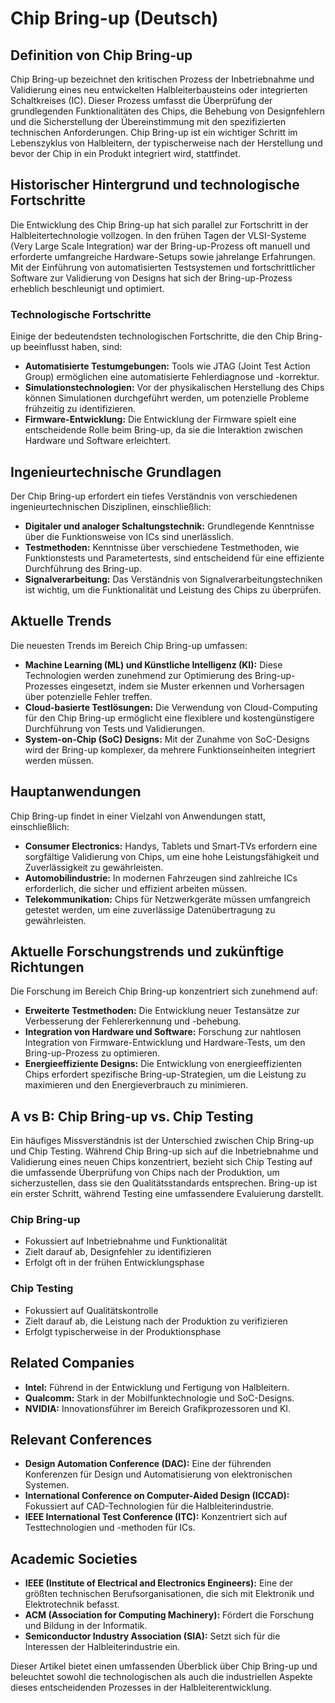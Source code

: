 # Chip Bring-up (Deutsch)

## Definition von Chip Bring-up

Chip Bring-up bezeichnet den kritischen Prozess der Inbetriebnahme und Validierung eines neu entwickelten Halbleiterbausteins oder integrierten Schaltkreises (IC). Dieser Prozess umfasst die Überprüfung der grundlegenden Funktionalitäten des Chips, die Behebung von Designfehlern und die Sicherstellung der Übereinstimmung mit den spezifizierten technischen Anforderungen. Chip Bring-up ist ein wichtiger Schritt im Lebenszyklus von Halbleitern, der typischerweise nach der Herstellung und bevor der Chip in ein Produkt integriert wird, stattfindet.

## Historischer Hintergrund und technologische Fortschritte

Die Entwicklung des Chip Bring-up hat sich parallel zur Fortschritt in der Halbleitertechnologie vollzogen. In den frühen Tagen der VLSI-Systeme (Very Large Scale Integration) war der Bring-up-Prozess oft manuell und erforderte umfangreiche Hardware-Setups sowie jahrelange Erfahrungen. Mit der Einführung von automatisierten Testsystemen und fortschrittlicher Software zur Validierung von Designs hat sich der Bring-up-Prozess erheblich beschleunigt und optimiert.

### Technologische Fortschritte

Einige der bedeutendsten technologischen Fortschritte, die den Chip Bring-up beeinflusst haben, sind:

- **Automatisierte Testumgebungen:** Tools wie JTAG (Joint Test Action Group) ermöglichen eine automatisierte Fehlerdiagnose und -korrektur.
- **Simulationstechnologien:** Vor der physikalischen Herstellung des Chips können Simulationen durchgeführt werden, um potenzielle Probleme frühzeitig zu identifizieren.
- **Firmware-Entwicklung:** Die Entwicklung der Firmware spielt eine entscheidende Rolle beim Bring-up, da sie die Interaktion zwischen Hardware und Software erleichtert.

## Ingenieurtechnische Grundlagen

Der Chip Bring-up erfordert ein tiefes Verständnis von verschiedenen ingenieurtechnischen Disziplinen, einschließlich:

- **Digitaler und analoger Schaltungstechnik:** Grundlegende Kenntnisse über die Funktionsweise von ICs sind unerlässlich.
- **Testmethoden:** Kenntnisse über verschiedene Testmethoden, wie Funktionstests und Parametertests, sind entscheidend für eine effiziente Durchführung des Bring-up.
- **Signalverarbeitung:** Das Verständnis von Signalverarbeitungstechniken ist wichtig, um die Funktionalität und Leistung des Chips zu überprüfen.

## Aktuelle Trends

Die neuesten Trends im Bereich Chip Bring-up umfassen:

- **Machine Learning (ML) und Künstliche Intelligenz (KI):** Diese Technologien werden zunehmend zur Optimierung des Bring-up-Prozesses eingesetzt, indem sie Muster erkennen und Vorhersagen über potenzielle Fehler treffen.
- **Cloud-basierte Testlösungen:** Die Verwendung von Cloud-Computing für den Chip Bring-up ermöglicht eine flexiblere und kostengünstigere Durchführung von Tests und Validierungen.
- **System-on-Chip (SoC) Designs:** Mit der Zunahme von SoC-Designs wird der Bring-up komplexer, da mehrere Funktionseinheiten integriert werden müssen.

## Hauptanwendungen

Chip Bring-up findet in einer Vielzahl von Anwendungen statt, einschließlich:

- **Consumer Electronics:** Handys, Tablets und Smart-TVs erfordern eine sorgfältige Validierung von Chips, um eine hohe Leistungsfähigkeit und Zuverlässigkeit zu gewährleisten.
- **Automobilindustrie:** In modernen Fahrzeugen sind zahlreiche ICs erforderlich, die sicher und effizient arbeiten müssen.
- **Telekommunikation:** Chips für Netzwerkgeräte müssen umfangreich getestet werden, um eine zuverlässige Datenübertragung zu gewährleisten.

## Aktuelle Forschungstrends und zukünftige Richtungen

Die Forschung im Bereich Chip Bring-up konzentriert sich zunehmend auf:

- **Erweiterte Testmethoden:** Die Entwicklung neuer Testansätze zur Verbesserung der Fehlererkennung und -behebung.
- **Integration von Hardware und Software:** Forschung zur nahtlosen Integration von Firmware-Entwicklung und Hardware-Tests, um den Bring-up-Prozess zu optimieren.
- **Energieeffiziente Designs:** Die Entwicklung von energieeffizienten Chips erfordert spezifische Bring-up-Strategien, um die Leistung zu maximieren und den Energieverbrauch zu minimieren.

## A vs B: Chip Bring-up vs. Chip Testing

Ein häufiges Missverständnis ist der Unterschied zwischen Chip Bring-up und Chip Testing. Während Chip Bring-up sich auf die Inbetriebnahme und Validierung eines neuen Chips konzentriert, bezieht sich Chip Testing auf die umfassende Überprüfung von Chips nach der Produktion, um sicherzustellen, dass sie den Qualitätsstandards entsprechen. Bring-up ist ein erster Schritt, während Testing eine umfassendere Evaluierung darstellt.

### Chip Bring-up

- Fokussiert auf Inbetriebnahme und Funktionalität
- Zielt darauf ab, Designfehler zu identifizieren
- Erfolgt oft in der frühen Entwicklungsphase

### Chip Testing

- Fokussiert auf Qualitätskontrolle
- Zielt darauf ab, die Leistung nach der Produktion zu verifizieren
- Erfolgt typischerweise in der Produktionsphase

## Related Companies

- **Intel:** Führend in der Entwicklung und Fertigung von Halbleitern.
- **Qualcomm:** Stark in der Mobilfunktechnologie und SoC-Designs.
- **NVIDIA:** Innovationsführer im Bereich Grafikprozessoren und KI.

## Relevant Conferences

- **Design Automation Conference (DAC):** Eine der führenden Konferenzen für Design und Automatisierung von elektronischen Systemen.
- **International Conference on Computer-Aided Design (ICCAD):** Fokussiert auf CAD-Technologien für die Halbleiterindustrie.
- **IEEE International Test Conference (ITC):** Konzentriert sich auf Testtechnologien und -methoden für ICs.

## Academic Societies

- **IEEE (Institute of Electrical and Electronics Engineers):** Eine der größten technischen Berufsorganisationen, die sich mit Elektronik und Elektrotechnik befasst.
- **ACM (Association for Computing Machinery):** Fördert die Forschung und Bildung in der Informatik.
- **Semiconductor Industry Association (SIA):** Setzt sich für die Interessen der Halbleiterindustrie ein.

Dieser Artikel bietet einen umfassenden Überblick über Chip Bring-up und beleuchtet sowohl die technologischen als auch die industriellen Aspekte dieses entscheidenden Prozesses in der Halbleiterentwicklung.